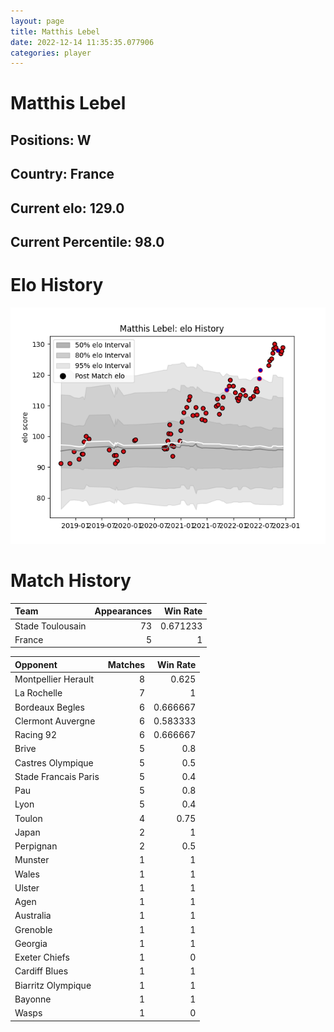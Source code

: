 ```yaml
---  
layout: page  
title: Matthis Lebel  
date: 2022-12-14 11:35:35.077906  
categories: player  
---
```

# Matthis Lebel

## Positions: W

## Country: France

## Current elo: 129.0

## Current Percentile: 98.0

# Elo History


![elo history](history_MatthisLebel.png)
# Match History


| Team             |   Appearances |   Win Rate |
|:-----------------|--------------:|-----------:|
| Stade Toulousain |            73 |   0.671233 |
| France           |             5 |   1        |

| Opponent             |   Matches |   Win Rate |
|:---------------------|----------:|-----------:|
| Montpellier Herault  |         8 |   0.625    |
| La Rochelle          |         7 |   1        |
| Bordeaux Begles      |         6 |   0.666667 |
| Clermont Auvergne    |         6 |   0.583333 |
| Racing 92            |         6 |   0.666667 |
| Brive                |         5 |   0.8      |
| Castres Olympique    |         5 |   0.5      |
| Stade Francais Paris |         5 |   0.4      |
| Pau                  |         5 |   0.8      |
| Lyon                 |         5 |   0.4      |
| Toulon               |         4 |   0.75     |
| Japan                |         2 |   1        |
| Perpignan            |         2 |   0.5      |
| Munster              |         1 |   1        |
| Wales                |         1 |   1        |
| Ulster               |         1 |   1        |
| Agen                 |         1 |   1        |
| Australia            |         1 |   1        |
| Grenoble             |         1 |   1        |
| Georgia              |         1 |   1        |
| Exeter Chiefs        |         1 |   0        |
| Cardiff Blues        |         1 |   1        |
| Biarritz Olympique   |         1 |   1        |
| Bayonne              |         1 |   1        |
| Wasps                |         1 |   0        |